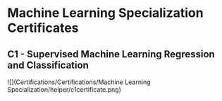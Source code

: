 # Machine Learning Specialization Certificates

## C1 - Supervised Machine Learning Regression and Classification

![](Certifications/Certifications/Machine Learning Specialization/helper/c1certificate.png)
